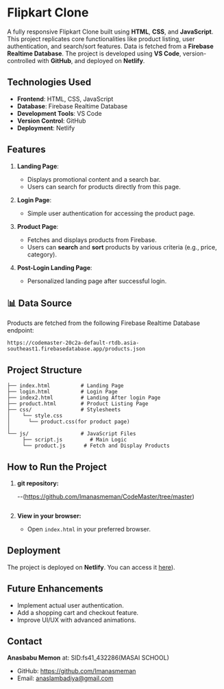 # Flipkart Clone

A fully responsive Flipkart Clone built using **HTML**, **CSS**, and **JavaScript**. 
This project replicates core functionalities like product listing, user authentication,
and search/sort features. Data is fetched from a **Firebase Realtime Database**. 
The project is developed using **VS Code**, version-controlled with **GitHub**, and deployed on **Netlify**.

##  Technologies Used

- **Frontend**: HTML, CSS, JavaScript
- **Database**: Firebase Realtime Database
- **Development Tools**: VS Code
- **Version Control**: GitHub
- **Deployment**: Netlify

##  Features

1. **Landing Page**:
   - Displays promotional content and a search bar.
   - Users can search for products directly from this page.

2. **Login Page**:
   - Simple user authentication for accessing the product page.

3. **Product Page**:
   - Fetches and displays products from Firebase.
   - Users can **search** and **sort** products by various criteria (e.g., price, category).

4. **Post-Login Landing Page**:
   - Personalized landing page after successful login.

## 📊 Data Source

Products are fetched from the following Firebase Realtime Database endpoint:

```
https://codemaster-20c2a-default-rtdb.asia-southeast1.firebasedatabase.app/products.json
```

## Project Structure

```
├── index.html          # Landing Page
├── login.html          # Login Page
├── index2.html         # Landing After login Page
├── product.html        # Product Listing Page
├── css/                # Stylesheets
│    └── style.css
│      └── product.css(for product page)
│
└── js/                 # JavaScript Files
     ├── script.js         # Main Logic
     └── product.js      # Fetch and Display Products
```

## How to Run the Project

1. **git repository:**

   
   --(https://github.com/Imanasmeman/CodeMaster/tree/master)
  
   ```

3. **View in your browser:**
   - Open `index.html` in your preferred browser.

## Deployment

The project is deployed on **Netlify**. You can access it [here](https://dashing-croissant-95ea94.netlify.app/)).

## Future Enhancements

- Implement actual user authentication.
- Add a shopping cart and checkout feature.
- Improve UI/UX with advanced animations.

## Contact

 **Anasbabu Memon** at:
  SID:fs41_432286(MASAI SCHOOL)
- GitHub: https://github.com/Imanasmeman
- Email: anaslambadiya@gmail.com

